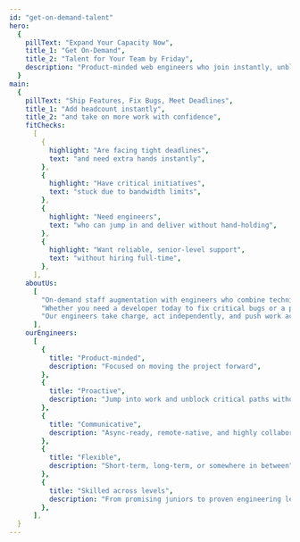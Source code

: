 ```yaml
---
id: "get-on-demand-talent"
hero:
  {
    pillText: "Expand Your Capacity Now",
    title_1: "Get On-Demand",
    title_2: "Talent for Your Team by Friday",
    description: "Product-minded web engineers who join instantly, unblock critical work, and help you ship on time — from urgent fixes to major features, junior to senior talent.",
  }
main:
  {
    pillText: "Ship Features, Fix Bugs, Meet Deadlines",
    title_1: "Add headcount instantly",
    title_2: "and take on more work with confidence",
    fitChecks:
      [
        {
          highlight: "Are facing tight deadlines",
          text: "and need extra hands instantly",
        },
        {
          highlight: "Have critical initiatives",
          text: "stuck due to bandwidth limits",
        },
        {
          highlight: "Need engineers",
          text: "who can jump in and deliver without hand-holding",
        },
        {
          highlight: "Want reliable, senior-level support",
          text: "without hiring full-time",
        },
      ],
    aboutUs:
      [
        "On-demand staff augmentation with engineers who combine technical skill, product intuition, and clear communication.",
        "Whether you need a developer today to fix critical bugs or a product-minded lead to take the wheel on a tight deadline, we place the right talent immediately.",
        "Our engineers take charge, act independently, and push work across the finish line without waiting on instructions.",
      ],
    ourEngineers:
      [
        {
          title: "Product-minded",
          description: "Focused on moving the project forward",
        },
        {
          title: "Proactive",
          description: "Jump into work and unblock critical paths without waiting",
        },
        {
          title: "Communicative",
          description: "Async-ready, remote-native, and highly collaborative",
        },
        {
          title: "Flexible",
          description: "Short-term, long-term, or somewhere in between",
        },
        {
          title: "Skilled across levels",
          description: "From promising juniors to proven engineering leads",
        },
      ],
  }
---
```

